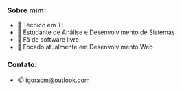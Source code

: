 ### Sobre mim:
- 🔭 Técnico em TI 
- 🌱 Estudante de Análise e Desenvolvimento de Sistemas
- 👯 Fã de software livre
- 🤔 Focado atualmente em Desenvolvimento Web

### Contato:
- <a href="mailto:igoracm@outlook.com">📫 igoracm@outlook.com</a>
<!--
**igoracmelo/igoracmelo** is a ✨ _special_ ✨ repository because its `README.md` (this file) appears on your GitHub profile.

Here are some ideas to get you started:

- 🔭 I’m currently working on ...
- 🌱 I’m currently learning ...
- 👯 I’m looking to collaborate on ...
- 🤔 I’m looking for help with ...
- 💬 Ask me about ...
- 📫 How to reach me: ...
- 😄 Pronouns: ...
- ⚡ Fun fact: ...
-->
